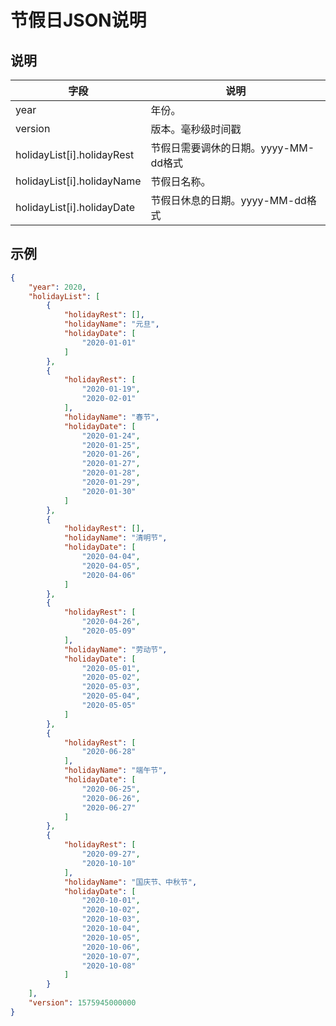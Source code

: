 # 节假日JSON说明

## 说明

| 字段                       | 说明                                 |
| -------------------------- | ------------------------------------ |
| year                       | 年份。                               |
| version                    | 版本。毫秒级时间戳                   |
| holidayList[i].holidayRest | 节假日需要调休的日期。yyyy-MM-dd格式 |
| holidayList[i].holidayName | 节假日名称。                         |
| holidayList[i].holidayDate | 节假日休息的日期。yyyy-MM-dd格式     |



## 示例

~~~json
{
    "year": 2020,
    "holidayList": [
        {
            "holidayRest": [],
            "holidayName": "元旦",
            "holidayDate": [
                "2020-01-01"
            ]
        },
        {
            "holidayRest": [
                "2020-01-19",
                "2020-02-01"
            ],
            "holidayName": "春节",
            "holidayDate": [
                "2020-01-24",
                "2020-01-25",
                "2020-01-26",
                "2020-01-27",
                "2020-01-28",
                "2020-01-29",
                "2020-01-30"
            ]
        },
        {
            "holidayRest": [],
            "holidayName": "清明节",
            "holidayDate": [
                "2020-04-04",
                "2020-04-05",
                "2020-04-06"
            ]
        },
        {
            "holidayRest": [
                "2020-04-26",
                "2020-05-09"
            ],
            "holidayName": "劳动节",
            "holidayDate": [
                "2020-05-01",
                "2020-05-02",
                "2020-05-03",
                "2020-05-04",
                "2020-05-05"
            ]
        },
        {
            "holidayRest": [
                "2020-06-28"
            ],
            "holidayName": "端午节",
            "holidayDate": [
                "2020-06-25",
                "2020-06-26",
                "2020-06-27"
            ]
        },
        {
            "holidayRest": [
                "2020-09-27",
                "2020-10-10"
            ],
            "holidayName": "国庆节、中秋节",
            "holidayDate": [
                "2020-10-01",
                "2020-10-02",
                "2020-10-03",
                "2020-10-04",
                "2020-10-05",
                "2020-10-06",
                "2020-10-07",
                "2020-10-08"
            ]
        }
    ],
    "version": 1575945000000
}
~~~

